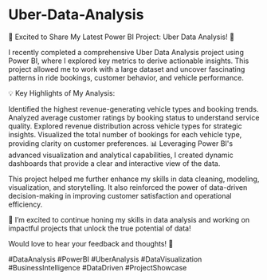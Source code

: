 # Uber-Data-Analysis
🚖 Excited to Share My Latest Power BI Project: Uber Data Analysis! 🎉

I recently completed a comprehensive Uber Data Analysis project using Power BI, where I explored key metrics to derive actionable insights. This project allowed me to work with a large dataset and uncover fascinating patterns in ride bookings, customer behavior, and vehicle performance.

💡 Key Highlights of My Analysis:

Identified the highest revenue-generating vehicle types and booking trends.
Analyzed average customer ratings by booking status to understand service quality.
Explored revenue distribution across vehicle types for strategic insights.
Visualized the total number of bookings for each vehicle type, providing clarity on customer preferences.
📊 Leveraging Power BI's advanced visualization and analytical capabilities, I created dynamic dashboards that provide a clear and interactive view of the data.

This project helped me further enhance my skills in data cleaning, modeling, visualization, and storytelling. It also reinforced the power of data-driven decision-making in improving customer satisfaction and operational efficiency.

🚀 I’m excited to continue honing my skills in data analysis and working on impactful projects that unlock the true potential of data!

Would love to hear your feedback and thoughts! 💬

#DataAnalysis #PowerBI #UberAnalysis #DataVisualization #BusinessIntelligence #DataDriven #ProjectShowcase
